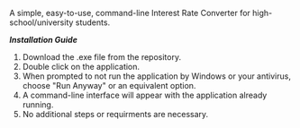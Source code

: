 A simple, easy-to-use, command-line Interest Rate Converter for high-school/university students.

***Installation Guide***

1. Download the .exe file from the repository.
2. Double click on the application.
3. When prompted to not run the application by Windows or your antivirus, choose "Run Anyway" or an equivalent option.
4. A command-line interface will appear with the application already running.
5. No additional steps or requirments are necessary.
